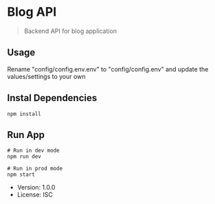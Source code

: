 # Blog API

>Backend API for blog application 

## Usage

Rename "config/config.env.env" to "config/config.env" and update the values/settings to your own

## Instal Dependencies
```
npm install
```

## Run App
```
# Run in dev mode
npm run dev

# Run in prod mode
npm start
```

- Version: 1.0.0
- License: ISC